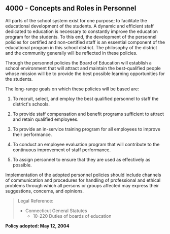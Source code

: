 ## 4000 - Concepts and Roles in Personnel

All parts of the school system exist for one purpose; to facilitate the educational development of the students.  A dynamic and efficient staff dedicated to education is necessary to constantly improve the education program for the students.  To this end, the development of the personnel policies for certified and non-certified staff is an essential component of the educational program in this school district.  The philosophy of the district and the community generally will be reflected in these policies.

Through the personnel policies the Board of Education will establish a school environment that will attract and maintain the best-qualified people whose mission will be to provide the best possible learning opportunities for the students.

The long-range goals on which these policies will be based are:

1.  To recruit, select, and employ the best qualified personnel to staff the district's schools.

2.  To provide staff compensation and benefit programs sufficient to attract and retain qualified employees.

3.  To provide an in-service training program for all employees to improve their performance.

4.  To conduct an employee evaluation program that will contribute to the continuous improvement of staff performance.

5.  To assign personnel to ensure that they are used as effectively as possible.

Implementation of the adopted personnel policies should include channels of communication and procedures for handling of professional and ethical problems through which all persons or groups affected may express their suggestions, concerns, and opinions.

> Legal Reference:
> 
> * Connecticut General Statutes
>   * 10-220 Duties of boards of education

**Policy adopted:  May 12, 2004**
